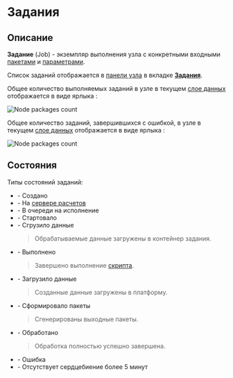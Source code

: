 # Задания

## Описание

**Задание** (Job) - экземпляр выполнения узла с конкретными входными [пакетами][1] и [параметрами][2].

Список заданий отображается в [панели узла][3] в вкладке <span class='iconify-inline' data-icon='mdi:cog-box'></span> [**Задания**][4].

Общее количество выполняемых заданий в узле в текущем [слое данных][5] отображается в виде ярлыка <span class='iconify-inline' data-icon='ph:number-circle-one-fill' style="color: green"></span>:

![Node packages count](/images/common/node_compute_jobs.png)

Общее количество заданий, завершившихся с ошибкой, в узле в текущем [слое данных][5] отображается в виде ярлыка <span class='iconify-inline' data-icon='ph:number-circle-one-fill' style="color: red"></span>:

![Node packages count](/images/common/node_compute_jobs_error.png)

## Состояния

Типы состояний заданий:

- <span class="iconify-inline" data-icon="mdi:circle-outline" style="color: grey"></span> - Создано
- <span class="iconify-inline" data-icon="mdi:progress-download" style="color: yellow"></span> - На [сервере расчетов][6]
- <span class="iconify-inline" data-icon="mdi:progress-clock" style="color: orange"></span> - В очереди на исполнение
- <span class="iconify-inline" data-icon="mdi:progress-check" style="color: green"></span> - Стартовало
- <span class="iconify-inline" data-icon="mdi:progress-download" style="color: teal"></span> - Сгрузило данные
    > Обрабатываемые данные загружены в контейнер задания.
- <span class="iconify-inline" data-icon="mdi:progress-wrench" style="color: green"></span> - Выполнено
    > Завершено выполнение [скрипта][7].
- <span class="iconify-inline" data-icon="mdi:progress-upload" style="color: teal"></span> - Загрузило данные
    > Созданные данные загружены в платформу.
- <span class="iconify-inline" data-icon="mdi:progress-check" style="color: green"></span> - Сформировало пакеты
    > Сгенерированы выходные пакеты.
- <span class="iconify-inline" data-icon="mdi:check-circle" style="color: green"></span> - Обработано
    > Обработка полностью успешно завершена.
- <span class="iconify-inline" data-icon="mdi:alert-circle" style="color: red"></span> - Ошибка
- <span class="iconify-inline" data-icon="mdi:emoticon-cry-outline" style="color: red"></span> - Отсутствует сердцебиение более 5 минут

[1]: /docs/desc/package.md
[2]: /docs/desc/node_params.md
[3]: /docs/desc/nodes.md#панели-узла
[4]: /docs/desc/nodes.md#задания
[5]: ./project.md#слои-данных
[6]: /docs/desc/executor.md
[7]: /docs/desc/nodes.md#контеинер

